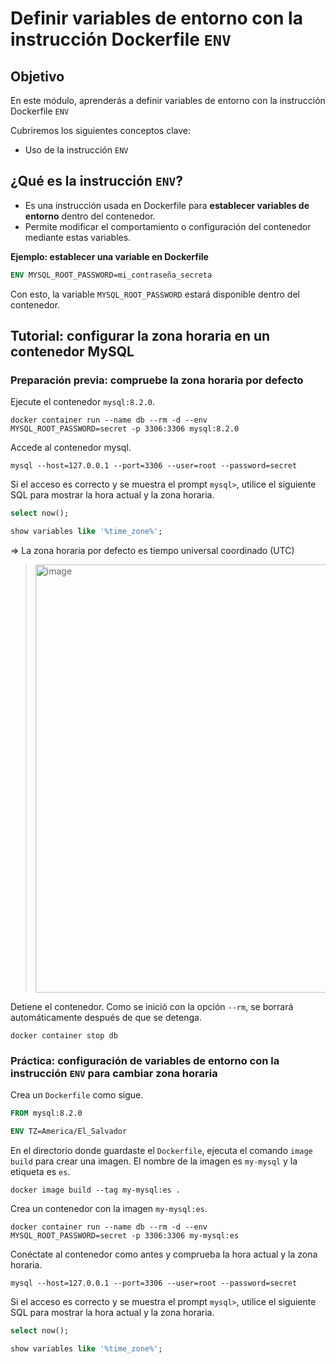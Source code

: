 # Definir variables de entorno con la instrucción Dockerfile `ENV`

## Objetivo

En este módulo, aprenderás a definir variables de entorno con la instrucción Dockerfile `ENV`

Cubriremos los siguientes conceptos clave:
* Uso de la instrucción `ENV`

##  ¿Qué es la instrucción `ENV`?

* Es una instrucción usada en Dockerfile para **establecer variables de entorno** dentro del contenedor.
* Permite modificar el comportamiento o configuración del contenedor mediante estas variables.

**Ejemplo: establecer una variable en Dockerfile**
```dockerfile
ENV MYSQL_ROOT_PASSWORD=mi_contraseña_secreta
```

Con esto, la variable `MYSQL_ROOT_PASSWORD` estará disponible dentro del contenedor.

## Tutorial: configurar la zona horaria en un contenedor MySQL

### Preparación previa: compruebe la zona horaria por defecto

Ejecute el contenedor `mysql:8.2.0`.
```
docker container run --name db --rm -d --env MYSQL_ROOT_PASSWORD=secret -p 3306:3306 mysql:8.2.0
```
Accede al contenedor mysql.
```
mysql --host=127.0.0.1 --port=3306 --user=root --password=secret
```
Si el acceso es correcto y se muestra el prompt `mysql>`, utilice el siguiente SQL para mostrar la hora actual y la zona horaria.
```sql
select now();
```
```sql
show variables like '%time_zone%';
```
⇒ La zona horaria por defecto es tiempo universal coordinado (UTC)
> <img width="1381" height="685" alt="image" src="https://github.com/user-attachments/assets/079a69e4-6596-420b-8b82-0e0a3feb4308" />

Detiene el contenedor.
Como se inició con la opción `--rm`, se borrará automáticamente después de que se detenga.
```
docker container stop db
```

### Práctica: configuración de variables de entorno con la instrucción `ENV` para cambiar zona horaria 
Crea un `Dockerfile` como sigue.
```dockerfile
FROM mysql:8.2.0

ENV TZ=America/El_Salvador
```
En el directorio donde guardaste el `Dockerfile`, ejecuta el comando `image build` para crear una imagen.
El nombre de la imagen es `my-mysql` y la etiqueta es `es`.
```
docker image build --tag my-mysql:es .
```
Crea un contenedor con la imagen `my-mysql:es`.
```
docker container run --name db --rm -d --env MYSQL_ROOT_PASSWORD=secret -p 3306:3306 my-mysql:es
```
Conéctate al contenedor como antes y comprueba la hora actual y la zona horaria.
```
mysql --host=127.0.0.1 --port=3306 --user=root --password=secret
```
Si el acceso es correcto y se muestra el prompt `mysql>`, utilice el siguiente SQL para mostrar la hora actual y la zona horaria.
```sql
select now();
```
```sql
show variables like '%time_zone%';
```
